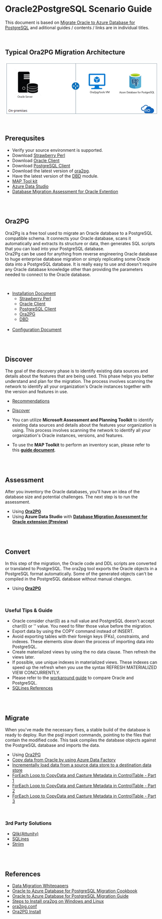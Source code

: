 # **Oracle2PostgreSQL Scenario Guide**

This document is based on [Migrate Oracle to Azure Database for PostgreSQL](https://learn.microsoft.com/en-us/azure/postgresql/migrate/how-to-migrate-from-oracle) and aditional guides / contents / links are in individual titles.
</br>

</br>

## **Typical Ora2PG Migration Architecture**

![02_01.ora2pg-migration-architecture](./Resources/Image/02_01.ora2pg-migration-architecture.png)
</br>

</br>

## **Prerequsites**

- Verify your source environment is supported.
- Download [Strawberry Perl](http://strawberryperl.com/)
- Download [Oracle Client](https://www.oracle.com/database/technologies/odac-downloads.html)
- Download [PostgreSQL Client](https://www.postgresql.org/download/)
- Download the latest version of [ora2pg](https://ora2pg.darold.net/).
- Have the latest version of the [DBD](https://www.cpan.org/modules/by-module/DBD/) module.
- [MAP Tool kit](https://go.microsoft.com/fwlink/?LinkID=316883)
- [Azure Data Studio](https://learn.microsoft.com/en-us/sql/azure-data-studio/download-azure-data-studio?view=sql-server-ver16)
- [Database Migration Assessment for Oracle Extention](https://learn.microsoft.com/en-us/sql/azure-data-studio/extensions/database-migration-assessment-for-oracle-extension?view=sql-server-ver16)

</br>

</br>

## **Ora2PG**

Ora2Pg is a free tool used to migrate an Oracle database to a PostgreSQL compatible schema. It connects your Oracle database, scans it automatically and extracts its structure or data, then generates SQL scripts that you can load into your PostgreSQL database.
</br>
Ora2Pg can be used for anything from reverse engineering Oracle database to huge enterprise database migration or simply replicating some Oracle data into a PostgreSQL database. It is really easy to use and doesn't require any Oracle database knowledge other than providing the parameters needed to connect to the Oracle database.
</br>

</br>

- [Installation Document](https://ora2pg.darold.net/documentation.html#INSTALLATION)
  - [Strawberry Perl](http://strawberryperl.com/)
  - [Oracle Client](https://www.oracle.com/database/technologies/odac-downloads.html)
  - [PostgreSQL Client](https://www.postgresql.org/download/)
  - [Ora2PG](https://github.com/darold/ora2pg/releases)
  - [DBD](https://www.cpan.org/modules/by-module/DBD/)
  </br>
- [Configuration Document](https://ora2pg.darold.net/documentation.html#CONFIGURATION)
</br>

</br>

## **Discover**

The goal of the discovery phase is to identify existing data sources and details about the features that are being used. This phase helps you better understand and plan for the migration. The process involves scanning the network to identify all your organization's Oracle instances together with the version and features in use.
</br>

- [Recommendations](https://learn.microsoft.com/en-us/azure/postgresql/migrate/how-to-migrate-from-oracle#recommendations)
- [Discover](https://learn.microsoft.com/en-us/azure/postgresql/migrate/how-to-migrate-from-oracle#discover)

- You can utilize **Microsoft Assessment and Planning Toolkit** to identify existing data sources and details about the features your organization is using. This process involves scanning the network to identify all your organization's Oracle instances, versions, and features. </br>
- To use the **MAP Toolkit** to perform an inventory scan, please refer to this [**guide document**](https://learn.microsoft.com/en-us/sql/sql-server/migrate/guides/oracle-to-sql-server?view=sql-server-ver16#discover).
</br>

</br>

## **Assessment**

After you inventory the Oracle databases, you'll have an idea of the database size and potential challenges. The next step is to run the assessment.
</br>

- Using [**Ora2PG**](https://learn.microsoft.com/en-us/azure/postgresql/migrate/how-to-migrate-from-oracle#assess)
- Using **Azure Data Studio** with [**Database Migration Assessment for Oracle extension (Preview)**](https://learn.microsoft.com/en-us/sql/azure-data-studio/extensions/database-migration-assessment-for-oracle-extension?view=sql-server-ver16)

</br>

</br>

## **Convert**

In this step of the migration, the Oracle code and DDL scripts are converted or translated to PostgreSQL. The ora2pg tool exports the Oracle objects in a PostgreSQL format automatically. Some of the generated objects can't be compiled in the PostgreSQL database without manual changes.
</br>

- Using [**Ora2PG**](https://learn.microsoft.com/en-us/azure/postgresql/migrate/how-to-migrate-from-oracle#assess)

</br>

### **Useful Tips & Guide**

- Oracle consider char(0) as a null value and PostgreSQL doesn't accept char(0) or '' value. You need to filter those value before the migration.
- Export data by using the COPY command instead of INSERT.
- Avoid exporting tables with their foreign keys (FKs), constraints, and indexes. These elements slow down the process of importing data into PostgreSQL.
- Create materialized views by using the no data clause. Then refresh the views later.
- If possible, use unique indexes in materialized views. These indexes can speed up the refresh when you use the syntax REFRESH MATERIALIZED VIEW CONCURRENTLY.
- Please refer to the [workaround guide](./Resources/Oracle%20to%20Azure%20Database%20for%20PostgreSQL%20Migration%20Workarounds.pdf) to compare Oracle and PostgreSQL.
- [SQLines References](https://www.sqlines.com/oracle-to-postgresql#sql-language-elements)

</br>

</br>

## **Migrate**

When you've made the necessary fixes, a stable build of the database is ready to deploy. Run the psql import commands, pointing to the files that contain the modified code. This task compiles the database objects against the PostgreSQL database and imports the data.
</br>

- Using [Ora2PG](https://learn.microsoft.com/en-us/azure/postgresql/migrate/how-to-migrate-from-oracle#compile-files)
- [Copy data from Oracle by using Azure Data Factory](https://learn.microsoft.com/en-us/azure/data-factory/connector-oracle?tabs=data-factory)
- [Incrementally load data from a source data store to a destination data store](https://learn.microsoft.com/en-us/azure/data-factory/tutorial-incremental-copy-overview)
- [ForEach Loop to CopyData and Capture Metadata in ControlTable - Part 1](https://techcommunity.microsoft.com/t5/fasttrack-for-azure/foreach-loop-to-copydata-and-capture-metadata-in-controltable/ba-p/3661559)
- [ForEach Loop to CopyData and Capture Metadata in ControlTable - Part 2](https://techcommunity.microsoft.com/t5/fasttrack-for-azure/foreach-loop-to-copydata-and-capture-metadata-in-controltable/ba-p/3661770)
- [ForEach Loop to CopyData and Capture Metadata in ControlTable - Part 3](https://techcommunity.microsoft.com/t5/fasttrack-for-azure/foreach-loop-to-copydata-and-capture-metadata-in-controltable/ba-p/3662436)
</br>

### **3rd Party Solutions**

- [Qlik(Attunity)](https://www.qlik.com/us/streaming-data/data-streaming-cdc)
- [SQLines](https://www.sqlines.com/oracle-to-postgresql)
- [Striim](https://www.striim.com/)
</br>

</br>

## **References**

- [Data Migration Whitepapers](https://github.com/microsoft/DataMigrationTeam/tree/master/Whitepapers)
- [Oracle to Azure Database for PostgreSQL Migration Cookbook](./Resources/Oracle%20to%20Azure%20Database%20for%20PostgreSQL%20Migration%20Cookbook.pdf)
- [Oracle to Azure Database for PostgreSQL Migration Guide](./Resources/Oracle%20to%20Azure%20Database%20for%20PostgreSQL%20Migration%20Guide.pdf)
- [Steps to Install ora2pg on Windows and Linux](./Resources/Steps%20to%20Install%20ora2pg%20on%20Windows%20and%20Linux.pdf)
- [ora2pg.conf](./Resources/ora2pg.conf.pdf)
- [Ora2PG Install](https://github.com/microsoft/OrcasNinjaTeam/tree/master/ora2pg-install)
</br>

</br>

